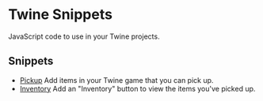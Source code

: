 # Twine Snippets
JavaScript code to use in your Twine projects.

## Snippets
- [Pickup](/pickup.md) Add items in your Twine game that you can pick up.
- [Inventory](/inventory.md) Add an "Inventory" button to view the items you've picked up.
